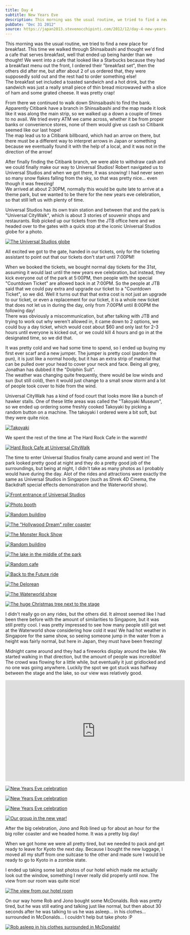 ```yaml
---
title: Day 4
subtitle: New Years Eve
description: This morning was the usual routine, we tried to find a new place for breakfast. This time we walked through Shinsaibashi and thought we'd fi...
pubDate: "Dec 31 2012"
source: https://japan2013.stevenocchipinti.com/2012/12/day-4-new-years-eve.html
---
```


This morning was the usual routine, we tried to find a new place for breakfast. This time we walked through Shinsaibashi and thought we'd find a cafe that serves breakfast, well that ended up being harder than we thought! We went into a cafe that looked like a Starbucks because they had a breakfast menu out the front, I ordered their "breakfast set", then the others did after me, but after about 2 of us ordered that, they were supposedly sold out and the rest had to order something else!  
The breakfast set included a toasted sandwich and a hot drink, but the sandwich was just a really small piece of thin bread microwaved with a slice of ham and some grated cheese. It was pretty crap!

From there we continued to walk down Shinsaibashi to find the bank. Apparently Citibank have a branch in Shinsaibashi and the map made it look like it was along the main strip, so we walked up a down a couple of times to no avail. We tried every ATM we came across, whether it be from proper banks or convenience stores, none of them would give us cash so Citibank seemed like our last hope!  
The map lead us to a Citibank billboard, which had an arrow on there, but there must be a different way to interpret arrows in Japan or something because we eventually found it with the help of a local, and it was not in the direction of the arrow!

After finally finding the Citibank branch, we were able to withdraw cash and we could finally make our way to Universal Studios! Robert navigated us to Universal Studios and when we got there, it was snowing! I had never seen so many snow flakes falling from the sky, so that was pretty nice... even though it was freezing!  
We arrived at about 2:30PM, normally this would be quite late to arrive at a theme park, but we wanted to be there for the new years eve celebration, so that still left us with plenty of time.

Universal Studios has its own train station and between that and the park is "Universal CityWalk", which is about 3 stories of souvenir shops and restaurants. Rob picked up our tickets from the JTB office here and we headed over to the gates with a quick stop at the iconic Universal Studios globe for a photo.

[![The Universal Studios globe](https://3.bp.blogspot.com/-QH0MqmOrxss/UOLIWjO7zRI/AAAAAAAAAac/H6fS8syQJvA/s320/DSC_6158.JPG)](https://3.bp.blogspot.com/-QH0MqmOrxss/UOLIWjO7zRI/AAAAAAAAAac/H6fS8syQJvA/s1600/DSC_6158.JPG)

All excited we got to the gate, handed in our tickets, only for the ticketing assistant to point out that our tickets don't start until 7:00PM!

When we booked the tickets, we bought normal day tickets for the 31st, assuming it would last until the new years eve celebration, but instead, they kick everyone out of the park at 5:00PM, then people with the special "Countdown Ticket" are allowed back in at 7:00PM. So the people at JTB said that we could pay extra and upgrade our ticket to a "Countdown Ticket", so we did. Well it turns out that that extra cost is not just an upgrade to our ticket, or even a replacement for our ticket, it is a whole new ticket that does not let us in during the day, only from 7:00PM until 8:00PM the following day!  
There was obviously a miscommunication, but after talking with JTB and trying to work out why weren't allowed in, it came down to 2 options, we could buy a day ticket, which would cost about $60 and only last for 2-3 hours until everyone is kicked out, or we could kill 4 hours and go in at the designated time, so we did that.

It was pretty cold and we had some time to spend, so I ended up buying my first ever scarf and a new jumper. The jumper is pretty cool (pardon the pun), it is just like a normal hoody, but it has an extra strip of material that can be pulled over your head to cover your neck and face. Being all grey, Jonathan has dubbed it the "Dolphin Suit".  
The weather was changing quite frequently, there would be low winds and sun (but still cold), then it would just change to a small snow storm and a lot of people took cover to hide from the wind.

Universal CityWalk has a kind of food court that looks more like a bunch of hawker stalls. One of these little areas was called the "Takoyaki Museum", so we ended up ordering some freshly cooked Takoyaki by picking a random button on a machine. The takoyaki I ordered were a bit soft, but they were quite nice.

[![Takoyaki](https://1.bp.blogspot.com/-fZxJZumbPSg/UOLTVtLbkcI/AAAAAAAAAaw/N35_Ozv1PDo/s320/DSC_6174.JPG)](https://1.bp.blogspot.com/-fZxJZumbPSg/UOLTVtLbkcI/AAAAAAAAAaw/N35_Ozv1PDo/s1600/DSC_6174.JPG)

We spent the rest of the time at The Hard Rock Cafe in the warmth!

[![Hard Rock Cafe at Universal CityWalk](https://4.bp.blogspot.com/-wVXi4fXFKV4/UOLUXI3JqFI/AAAAAAAAAbA/KzDQRNyd-N0/s320/DSC_6159.JPG)](https://4.bp.blogspot.com/-wVXi4fXFKV4/UOLUXI3JqFI/AAAAAAAAAbA/KzDQRNyd-N0/s1600/DSC_6159.JPG)

The time to enter Universal Studios finally came around and went in! The park looked pretty good at night and they do a pretty good job of the surroundings, but being at night, I didn't take as many photos as I probably would have during the day. Alot of the rides and attractions were exactly the same as Universal Studios in Singapore (such as Shrek 4D Cinema, the Backdraft special effects demonstration and the Waterworld show).

[![Front entrance of Universal Studios](https://1.bp.blogspot.com/-fcQaL2TlaWA/UOLTtq1Y5HI/AAAAAAAAAa4/D5wr3-x8IN4/s320/DSC_6179.JPG)](https://1.bp.blogspot.com/-fcQaL2TlaWA/UOLTtq1Y5HI/AAAAAAAAAa4/D5wr3-x8IN4/s1600/DSC_6179.JPG)

[![Photo booth](https://2.bp.blogspot.com/-QzXBkPHNdog/UOLY87z0FBI/AAAAAAAAAbU/IniLQbKsJE8/s320/DSC_6185.JPG)](https://2.bp.blogspot.com/-QzXBkPHNdog/UOLY87z0FBI/AAAAAAAAAbU/IniLQbKsJE8/s1600/DSC_6185.JPG)

[![Random building](https://3.bp.blogspot.com/-RaBo0eVGF74/UOLY_kX2KrI/AAAAAAAAAbc/DVbMzOIkdV8/s320/DSC_6191.JPG)](https://3.bp.blogspot.com/-RaBo0eVGF74/UOLY_kX2KrI/AAAAAAAAAbc/DVbMzOIkdV8/s1600/DSC_6191.JPG)

[![The "Hollywood Dream" roller coaster](https://1.bp.blogspot.com/-jP7Ur7TPOgI/UOLZX4s1_kI/AAAAAAAAAdI/U6CixR2gLwc/s320/DSC_6370.JPG)](https://1.bp.blogspot.com/-jP7Ur7TPOgI/UOLZX4s1_kI/AAAAAAAAAdI/U6CixR2gLwc/s1600/DSC_6370.JPG)

[![The Monster Rock Show](https://3.bp.blogspot.com/-1S8hkP-k_aM/UOLZk83CXpI/AAAAAAAAAdU/RYn5DMX3U0g/s320/DSC_6392.JPG)](https://3.bp.blogspot.com/-1S8hkP-k_aM/UOLZk83CXpI/AAAAAAAAAdU/RYn5DMX3U0g/s1600/DSC_6392.JPG)

[![Random building](https://1.bp.blogspot.com/-181ehQK-FrI/UOLZzWw4tRI/AAAAAAAAAdc/r-tHy7T0CBg/s320/DSC_6399.JPG)](https://1.bp.blogspot.com/-181ehQK-FrI/UOLZzWw4tRI/AAAAAAAAAdc/r-tHy7T0CBg/s1600/DSC_6399.JPG)

[![The lake in the middle of the park](https://3.bp.blogspot.com/-vSau-AW8T7U/UOLZBhK070I/AAAAAAAAAbk/Dv4mMxS13Sc/s320/DSC_6193.JPG)](https://3.bp.blogspot.com/-vSau-AW8T7U/UOLZBhK070I/AAAAAAAAAbk/Dv4mMxS13Sc/s1600/DSC_6193.JPG)

[![Random cafe](https://3.bp.blogspot.com/-NGgeERKVem0/UOLZEK_md9I/AAAAAAAAAbs/SJhSCrY7V0c/s320/DSC_6200.JPG)](https://3.bp.blogspot.com/-NGgeERKVem0/UOLZEK_md9I/AAAAAAAAAbs/SJhSCrY7V0c/s1600/DSC_6200.JPG)

[![Back to the Future ride](https://4.bp.blogspot.com/-ZSsi-yiLRjk/UOLZGAiVvsI/AAAAAAAAAb4/eyphWlIp45o/s320/DSC_6204.JPG)](https://4.bp.blogspot.com/-ZSsi-yiLRjk/UOLZGAiVvsI/AAAAAAAAAb4/eyphWlIp45o/s1600/DSC_6204.JPG)

[![The Delorean](https://3.bp.blogspot.com/-DuS7Nqaey98/UOLZIXxy--I/AAAAAAAAAcA/mOcF8idarrE/s320/DSC_6208.JPG)](https://3.bp.blogspot.com/-DuS7Nqaey98/UOLZIXxy--I/AAAAAAAAAcA/mOcF8idarrE/s1600/DSC_6208.JPG)

[![The Waterworld show](https://4.bp.blogspot.com/-WOfwmRVla0g/UOLZKIC9BnI/AAAAAAAAAcM/6vb6RvtBhwM/s320/DSC_6256.JPG)](https://4.bp.blogspot.com/-WOfwmRVla0g/UOLZKIC9BnI/AAAAAAAAAcM/6vb6RvtBhwM/s1600/DSC_6256.JPG)

[![The huge Christmas tree next to the stage](https://4.bp.blogspot.com/-3K10UxMEgZ0/UOLZMH_XKxI/AAAAAAAAAcU/Jf-MMw4zNXg/s320/DSC_6293.JPG)](https://4.bp.blogspot.com/-3K10UxMEgZ0/UOLZMH_XKxI/AAAAAAAAAcU/Jf-MMw4zNXg/s1600/DSC_6293.JPG)

I didn't really go on any rides, but the others did. It almost seemed like I had been there before with the amount of similarities to Singapore, but it was still pretty cool. I was pretty impressed to see how many people still got wet at the Waterworld show considering how cold it was! We had hot weather in Singapore for the same show, so seeing someone jump in the water from a height was fairly normal, but here in Japan, they must have been freezing!

Midnight came around and they had a fireworks display around the lake. We started walking in that direction, but the amount of people was incredible! The crowd was flowing for a little while, but eventually it just gridlocked and no one was going anywhere. Luckily the spot we got stuck was halfway between the stage and the lake, so our view was relatively good.

<iframe allowfullscreen="allowfullscreen" frameborder="0" height="315" src="https://www.youtube.com/embed/lkFy6Ojymus" width="560"></iframe>

[![New Years Eve celebration](https://2.bp.blogspot.com/-I0kyPrNJ-Jo/UOLZOHKrDYI/AAAAAAAAAcg/mE0TutFhME4/s320/DSC_6329.JPG)](https://2.bp.blogspot.com/-I0kyPrNJ-Jo/UOLZOHKrDYI/AAAAAAAAAcg/mE0TutFhME4/s1600/DSC_6329.JPG)

[![New Years Eve celebration](https://4.bp.blogspot.com/-2kTd-hyuObM/UOLZREPXvCI/AAAAAAAAAco/Av_Jar9xiFE/s320/DSC_6335.JPG)](https://4.bp.blogspot.com/-2kTd-hyuObM/UOLZREPXvCI/AAAAAAAAAco/Av_Jar9xiFE/s1600/DSC_6335.JPG)

[![New Years Eve celebration](https://4.bp.blogspot.com/-hog6zPlkf3U/UOLZTDKWsHI/AAAAAAAAAc0/TpJxLRqYX-M/s320/DSC_6357.JPG)](https://4.bp.blogspot.com/-hog6zPlkf3U/UOLZTDKWsHI/AAAAAAAAAc0/TpJxLRqYX-M/s1600/DSC_6357.JPG)

[![Our group in the new year!](https://4.bp.blogspot.com/-BgwYlad0dIM/UOLZVfJqP1I/AAAAAAAAAdA/bBgw5_OgrNo/s320/DSC_6364.JPG)](https://4.bp.blogspot.com/-BgwYlad0dIM/UOLZVfJqP1I/AAAAAAAAAdA/bBgw5_OgrNo/s1600/DSC_6364.JPG)

After the big celebration, Jono and Rob lined up for about an hour for the big roller coaster and we headed home. It was a pretty big day!

When we got home we were all pretty tired, but we needed to pack and get ready to leave for Kyoto the next day. Because I bought the new luggage, I moved all my stuff from one suitcase to the other and made sure I would be ready to go to Kyoto in a zombie state.

I ended up taking some last photos of our hotel which made me actually look out the window, something I never really did properly until now. The view from our room was quite nice!

[![The view from our hotel room](https://4.bp.blogspot.com/-VY_54AlViG8/UOLaCetr82I/AAAAAAAAAdk/XwKi1M4FjB0/s320/DSC_6418.JPG)](https://4.bp.blogspot.com/-VY_54AlViG8/UOLaCetr82I/AAAAAAAAAdk/XwKi1M4FjB0/s1600/DSC_6418.JPG)

On our way home Rob and Jono bought some McDonalds. Rob was pretty tired, but he was still eating and talking just like normal, but then about 30 seconds after he was talking to us he was asleep... in his clothes... surrounded in McDonalds... I couldn't help but take photo :P

[![Rob asleep in his clothes surrounded in McDonalds!](https://2.bp.blogspot.com/-Dz7GgW7Lwrs/UOLaRa_FTpI/AAAAAAAAAdw/pgDCYdSAOYg/s320/DSC_6432.JPG)](https://2.bp.blogspot.com/-Dz7GgW7Lwrs/UOLaRa_FTpI/AAAAAAAAAdw/pgDCYdSAOYg/s1600/DSC_6432.JPG)
